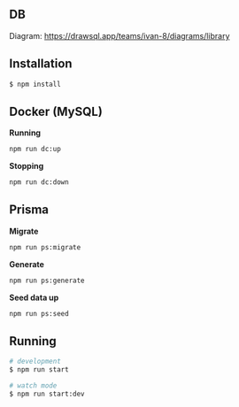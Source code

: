 ## DB

Diagram:
https://drawsql.app/teams/ivan-8/diagrams/library

## Installation

```bash
$ npm install
```
## Docker (MySQL)

**Running**
```bash
npm run dc:up
```

**Stopping**
```bash
npm run dc:down
```
## Prisma

**Migrate**
```bash
npm run ps:migrate
```

**Generate**
```bash
npm run ps:generate
```

**Seed data up**
```bash
npm run ps:seed
```

## Running

```bash
# development
$ npm run start

# watch mode
$ npm run start:dev
```